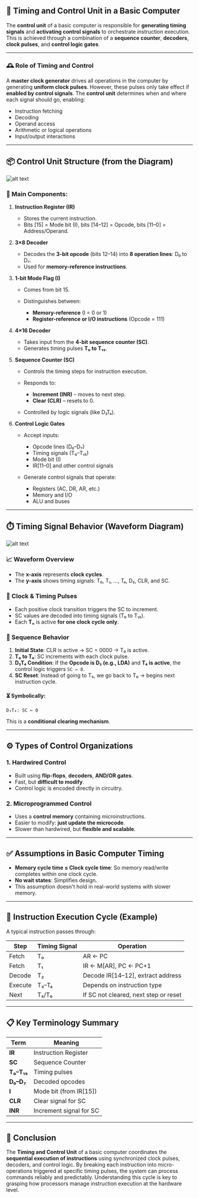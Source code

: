 

## 🧠 **Timing and Control Unit in a Basic Computer**

The **control unit** of a basic computer is responsible for **generating timing signals** and **activating control signals** to orchestrate instruction execution. This is achieved through a combination of a **sequence counter**, **decoders**, **clock pulses**, and **control logic gates**.

---

### 🕰️ **Role of Timing and Control**

A **master clock generator** drives all operations in the computer by generating **uniform clock pulses**. However, these pulses only take effect if **enabled by control signals**. The **control unit** determines when and where each signal should go, enabling:

* Instruction fetching
* Decoding
* Operand access
* Arithmetic or logical operations
* Input/output interactions

---

## 📦 **Control Unit Structure (from the Diagram)**

![alt text](image-70.png)


### 🔧 Main Components:

1. **Instruction Register (IR)**

   * Stores the current instruction.
   * Bits \[15] = Mode bit (I), bits \[14–12] = Opcode, bits \[11–0] = Address/Operand.

2. **3×8 Decoder**

   * Decodes the **3-bit opcode** (bits 12–14) into **8 operation lines**: D₀ to D₇.
   * Used for **memory-reference instructions**.

3. **1-bit Mode Flag (I)**

   * Comes from bit 15.
   * Distinguishes between:

     * **Memory-reference** (I = 0 or 1)
     * **Register-reference or I/O instructions** (Opcode = 111)

4. **4×16 Decoder**

   * Takes input from the **4-bit sequence counter (SC)**.
   * Generates timing pulses **T₀ to T₁₅**.

5. **Sequence Counter (SC)**

   * Controls the timing steps for instruction execution.
   * Responds to:

     * **Increment (INR)** – moves to next step.
     * **Clear (CLR)** – resets to 0.
   * Controlled by logic signals (like D₃T₄).

6. **Control Logic Gates**

   * Accept inputs:

     * Opcode lines (D₀–D₇)
     * Timing signals (T₀–T₁₅)
     * Mode bit (I)
     * IR\[11–0] and other control signals
   * Generate control signals that operate:

     * Registers (AC, DR, AR, etc.)
     * Memory and I/O
     * ALU and buses

---

## ⏱️ **Timing Signal Behavior (Waveform Diagram)**

![alt text](image-71.png)

### 📈 Waveform Overview

* The **x-axis** represents **clock cycles**.
* The **y-axis** shows timing signals: T₀, T₁, ..., T₄, D₃, CLR, and SC.

### 🧮 Clock & Timing Pulses

* Each positive clock transition triggers the SC to increment.
* SC values are decoded into timing signals (T₀ to T₁₅).
* Each **Tₙ** is active **for one clock cycle only**.

### 🔁 Sequence Behavior

1. **Initial State**: CLR is active → SC = 0000 → T₀ is active.
2. **T₀ to T₄**: SC increments with each clock pulse.
3. **D₃T₄ Condition**: If the **Opcode is D₃ (e.g., LDA)** and **T₄ is active**, the control logic triggers `SC ← 0`.
4. **SC Reset**: Instead of going to T₅, we go back to T₀ → begins next instruction cycle.

#### ⏳ Symbolically:

```
D₃T₄: SC ← 0
```

This is a **conditional clearing mechanism**.

---

## ⚙️ **Types of Control Organizations**

### 1. **Hardwired Control**

* Built using **flip-flops**, **decoders**, **AND/OR gates**.
* Fast, but **difficult to modify**.
* Control logic is encoded directly in circuitry.

### 2. **Microprogrammed Control**

* Uses a **control memory** containing microinstructions.
* Easier to modify: **just update the microcode**.
* Slower than hardwired, but **flexible and scalable**.

---

## ✅ **Assumptions in Basic Computer Timing**

* **Memory cycle time ≤ Clock cycle time**: So memory read/write completes within one clock cycle.
* **No wait states**: Simplifies design.
* This assumption doesn't hold in real-world systems with slower memory.

---

## 🔄 **Instruction Execution Cycle (Example)**

A typical instruction passes through:

| Step    | Timing Signal | Operation                             |
| ------- | ------------- | ------------------------------------- |
| Fetch   | T₀            | AR ← PC                               |
| Fetch   | T₁            | IR ← M\[AR], PC ← PC+1                |
| Decode  | T₂            | Decode IR\[14–12], extract address    |
| Execute | T₃–T₄         | Depends on instruction type           |
| Next    | T₅/T₀         | If SC not cleared, next step or reset |

---

## 📋 **Key Terminology Summary**

| Term       | Meaning                 |
| ---------- | ----------------------- |
| **IR**     | Instruction Register    |
| **SC**     | Sequence Counter        |
| **T₀–T₁₅** | Timing pulses           |
| **D₀–D₇**  | Decoded opcodes         |
| **I**      | Mode bit (from IR\[15]) |
| **CLR**    | Clear signal for SC     |
| **INR**    | Increment signal for SC |

---

## 🧾 **Conclusion**

The **Timing and Control Unit** of a basic computer coordinates the **sequential execution of instructions** using synchronized clock pulses, decoders, and control logic. By breaking each instruction into micro-operations triggered at specific timing pulses, the system can process commands reliably and predictably. Understanding this cycle is key to grasping how processors manage instruction execution at the hardware level.
